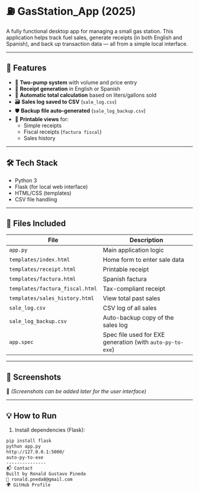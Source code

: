 # ⛽ GasStation_App (2025)

A fully functional desktop app for managing a small gas station. This application helps track fuel sales, generate receipts (in both English and Spanish), and back up transaction data — all from a simple local interface.

---

## 🚀 Features

- 🔘 **Two-pump system** with volume and price entry
- 🧾 **Receipt generation** in English or Spanish
- 🧮 **Automatic total calculation** based on liters/gallons sold
- 🗃️ **Sales log saved to CSV** (`sale_log.csv`)
- 🛡️ **Backup file auto-generated** (`sale_log_backup.csv`)
- 🧾 **Printable views** for:
  - Simple receipts
  - Fiscal receipts (`factura fiscal`)
  - Sales history

---

## 🛠️ Tech Stack

- Python 3
- Flask (for local web interface)
- HTML/CSS (templates)
- CSV file handling

---

## 📁 Files Included

| File | Description |
|------|-------------|
| `app.py` | Main application logic |
| `templates/index.html` | Home form to enter sale data |
| `templates/receipt.html` | Printable receipt |
| `templates/factura.html` | Spanish factura |
| `templates/factura_fiscal.html` | Tax-compliant receipt |
| `templates/sales_history.html` | View total past sales |
| `sale_log.csv` | CSV log of all sales |
| `sale_log_backup.csv` | Auto-backup copy of the sales log |
| `app.spec` | Spec file used for EXE generation (with `auto-py-to-exe`) |

---

## 📸 Screenshots

📌 *(Screenshots can be added later for the user interface)*

---

## 💡 How to Run

1. Install dependencies (Flask):

```bash
pip install flask
python app.py
http://127.0.0.1:5000/
auto-py-to-exe
---------------
📬 Contact
Built by Ronald Gustavo Pineda
📧 ronald.pneda8@gmail.com
🌍 GitHub Profile


